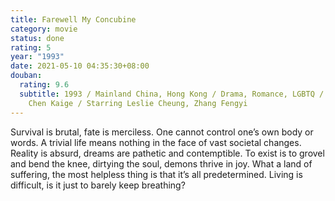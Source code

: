 ```yaml
---
title: Farewell My Concubine
category: movie
status: done
rating: 5
year: "1993"
date: 2021-05-10 04:35:30+08:00
douban:
  rating: 9.6
  subtitle: 1993 / Mainland China, Hong Kong / Drama, Romance, LGBTQ / Directed by
    Chen Kaige / Starring Leslie Cheung, Zhang Fengyi
---
```


Survival is brutal, fate is merciless. One cannot control one’s own body or words. A trivial life means nothing in the face of vast societal changes. Reality is absurd, dreams are pathetic and contemptible. To exist is to grovel and bend the knee, dirtying the soul, demons thrive in joy. What a land of suffering, the most helpless thing is that it’s all predetermined. Living is difficult, is it just to barely keep breathing?
